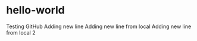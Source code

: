 # hello-world
Testing GitHub
Adding new line
Adding new line from local
Adding new line from local 2


